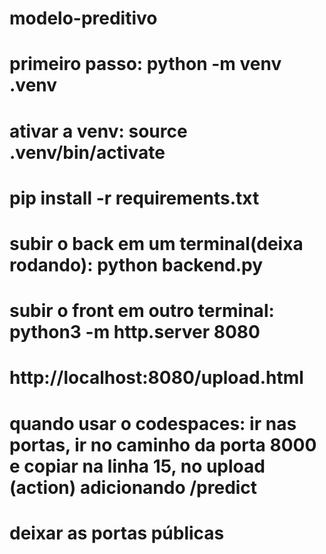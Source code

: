 # modelo-preditivo
# primeiro passo: python -m venv .venv
# ativar a venv: source .venv/bin/activate
# pip install -r requirements.txt
# subir o back em um terminal(deixa rodando): python backend.py 
# subir o front em outro terminal: python3 -m http.server 8080
# http://localhost:8080/upload.html 
# quando usar o codespaces: ir nas portas, ir no caminho da porta 8000 e copiar na linha 15, no upload (action) adicionando /predict
# deixar as portas públicas